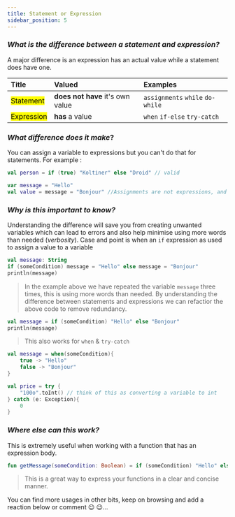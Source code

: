 ```yaml
---
title: Statement or Expression
sidebar_position: 5
---
```


### _What is the difference between a statement and expression?_

A major difference is an expression has an actual value while a statement does have one.

| Title | Valued | Examples |
|:-------|:-------|:----------|
| <mark> Statement </mark> | **does not have** it's own value | `assignments` `while` `do-while` |
| <mark> Expression </mark> | **has** a value | `when` `if-else` `try-catch`  |

### _What difference does it make_?
You can assign a variable to expressions but you can't do that for statements. For example :

```kotlin
val person = if (true) "Koltiner" else "Droid" // valid

var message = "Hello"
val value = message = "Bonjour" //Assignments are not expressions, and only expressions are allowed in this context
```

### _Why is this important to know?_
Understanding the difference will save you from creating unwanted variables which can lead to errors and also help minimise using more words than needed (_verbosity_). Case and point is when an `if` expression as used to assign a value to a variable

```kotlin
val message: String
if (someCondition) message = "Hello" else message = "Bonjour"
println(message)
```

> In the example above we have repeated the variable `message` three times, this is using more words than needed. By understanding the difference between statements and expressions we can refactior the above code to remove redundancy.

```kotlin
val message = if (someCondition) "Hello" else "Bonjour"
println(message)
```

> This also works for `when` & `try-catch`

```kotlin
val message = when(someCondition){
    true -> "Hello"
    false -> "Bonjour"
}

val price = try {
    "100o".toInt() // think of this as converting a variable to int
} catch (e: Exception){
    0
}
```

### _Where else can this work?_
This is extremely useful when working with a function that has an expression body.

```kotlin
fun getMessage(someCondition: Boolean) = if (someCondition) "Hello" else "Bonjour"
```

> This is a great way to express your functions in a clear and concise manner.

You can find more usages in other bits, keep on browsing and add a reaction below or comment :wink: :wink:...
